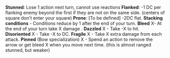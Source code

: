 **Stunned**: Lose 1 action next turn, cannot use reactions
**Flanked**: -1 DC per flanking enemy beyond the first if they are not on the same side. (centers of square don't enter your square) 
**Prone**: [To be defined] -2DC flat.
**Stacking conditions** - Conditions reduce by 1 after the end of your turn.
**Bleed** X- At the end of your turn take X damage . 
**Dazzled** X - Take -X to hit. 
**Disoriented** X - Take -X to DC. 
**Fragile** X - Take X extra damage from each attack.
**Pinned** (Bow specialization) X - Spend an action to remove the arrow or get bleed X when you move next time. (this is almost ranged stunned, but weaker)